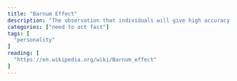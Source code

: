 ```yaml
---
title: "Barnum Effect"
description: "The observation that individuals will give high accuracy ratings to descriptions of their personality that supposedly are tailored specifically for them, but are in fact vague and general enough to apply to a wide range of people. This effect can provide a partial explanation for the widespread acceptance of some beliefs and practices, such as astrology, fortune telling, graphology, and some types of personality tests."
categories: ["need to act fast"]
tags: [
  "personality"
]
reading: [
  "https://en.wikipedia.org/wiki/Barnum_effect"
]
---
```


